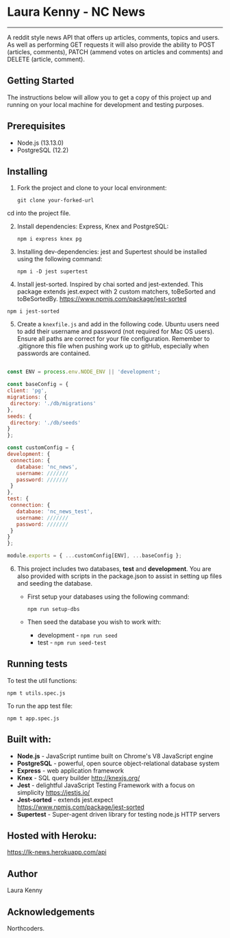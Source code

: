 # Laura Kenny - NC News
---------------------------------------------------------
A reddit style news API that offers up articles, comments, topics and users. As well as performing GET requests it will also provide the ability to POST (articles, comments), PATCH (ammend votes on articles and comments) and DELETE (article, comment).

## Getting Started

The instructions below will allow you to get a copy of this project up and running on your local machine for development and testing purposes.

## Prerequisites

- Node.js (13.13.0) 
- PostgreSQL (12.2)

## Installing

1. Fork the project and clone to your local environment:

   `git clone your-forked-url`

cd into the project file. 

2. Install dependencies: Express, Knex and PostgreSQL:

   `npm i express knex pg`

3. Installing dev-dependencies: jest and Supertest should be installed using the following command:

   `npm i -D jest supertest`

4. Install jest-sorted. Inspired by chai sorted and jest-extended. This package extends jest.expect with 2 custom matchers, toBeSorted and toBeSortedBy. https://www.npmjs.com/package/jest-sorted

  `npm i jest-sorted` 

5. Create a `knexfile.js` and add in the following code. Ubuntu users need to add their username and password (not required for Mac OS users). Ensure all paths are correct for your file configuration. Remember to .gitignore this file when pushing work up to gitHub, especially when passwords are contained.

```js
```

   ```js
   const ENV = process.env.NODE_ENV || 'development';

const baseConfig = {
  client: 'pg',
  migrations: {
    directory: './db/migrations'
  },
  seeds: {
    directory: './db/seeds'
  }
};

const customConfig = {
  development: {
    connection: {
      database: 'nc_news',
      username: ///////
      password: ///////
    }
  },
  test: {
    connection: {
      database: 'nc_news_test',
      username: ///////
      password: ///////
    }
  }
};

module.exports = { ...customConfig[ENV], ...baseConfig };
```

6. This project includes two databases, **test** and **development**. You are also provided with scripts in the package.json to assist in setting up files and seeding the database.

   - First setup your databases using the following command:

     `npm run setup-dbs`

   - Then seed the database you wish to work with:

     - development - `npm run seed`
     - test - `npm run seed-test`

## Running tests

To test the util functions:

`npm t utils.spec.js`

To run the app test file:

`npm t app.spec.js`

## Built with:

- **Node.js** - JavaScript runtime built on Chrome's V8 JavaScript engine
- **PostgreSQL** - powerful, open source object-relational database system
- **Express** - web application framework
- **Knex** - SQL query builder http://knexjs.org/
- **Jest** - delightful JavaScript Testing Framework with a focus on simplicity https://jestjs.io/
- **Jest-sorted** - extends jest.expect https://www.npmjs.com/package/jest-sorted
- **Supertest** - Super-agent driven library for testing node.js HTTP servers

## Hosted with Heroku:

https://lk-news.herokuapp.com/api

## Author

Laura Kenny

## Acknowledgements

Northcoders.